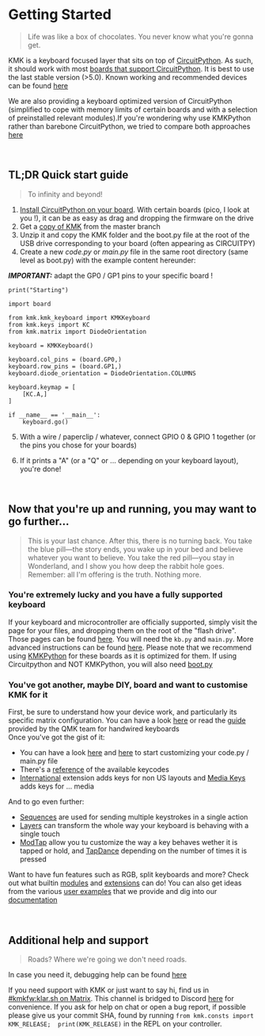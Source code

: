 # Getting Started
> Life was like a box of chocolates. You never know what you're gonna get.

KMK is a keyboard focused layer that sits on top of [CircuitPython](https://circuitpython.org/). As such, it should work with most [boards that support CircuitPython](https://circuitpython.org/downloads). It is best to use the last stable version (>5.0).
Known working and recommended devices can be found [here](Officially_Supported_Microcontrollers.md)

We are also providing a keyboard optimized version of CircuitPython (simplified to cope with memory limits of certain boards and with a selection of preinstalled relevant modules).If you're wondering why use KMKPython rather than barebone CircuitPython, we tried to compare both approaches [here](kmkpython_vs_circuitpython.md)

<br>

## TL;DR Quick start guide
> To infinity and beyond!
1. [Install CircuitPython on your board](https://learn.adafruit.com/welcome-to-circuitpython/installing-circuitpython). With certain boards (pico, I look at you !), it can be as easy as drag and dropping the firmware on the drive
2. Get a [copy of KMK](https://github.com/KMKfw/kmk_firmware/archive/refs/heads/master.zip) from the master branch 
3. Unzip it and copy the KMK folder and the boot.py file at the root of the USB drive corresponding to your board (often appearing as CIRCUITPY)
4. Create a new *code.py* or *main.py* file in the same root directory (same level as boot.py) with the example content hereunder: 



***IMPORTANT:*** adapt the GP0 / GP1 pins to your specific board ! <br>


```
print("Starting")

import board

from kmk.kmk_keyboard import KMKKeyboard
from kmk.keys import KC
from kmk.matrix import DiodeOrientation

keyboard = KMKKeyboard()

keyboard.col_pins = (board.GP0,)
keyboard.row_pins = (board.GP1,)
keyboard.diode_orientation = DiodeOrientation.COLUMNS

keyboard.keymap = [
    [KC.A,]
]

if __name__ == '__main__':
    keyboard.go()
```

5. With a wire / paperclip / whatever, connect GPIO 0 & GPIO 1 together (or the pins you chose for your boards)

6. If it prints a "A" (or a "Q" or ... depending on your keyboard layout), you're done!

<br>


## Now that you're up and running, you may want to go further...
> This is your last chance. After this, there is no turning back. You take the blue pill—the story ends, you wake up in your bed and believe whatever you want to believe. You take the red pill—you stay in Wonderland, and I show you how deep the rabbit hole goes. Remember: all I'm offering is the truth. Nothing more.

### You're extremely lucky and you have a fully supported keyboard
If your keyboard and microcontroller are officially supported, simply visit the page for your files, and dropping them on the root of the "flash drive". Those pages can be found [here](https://github.com/KMKfw/boards). You will need the `kb.py` and `main.py`. More advanced instructions can be found [here](config_and_keymap.md).
Please note that we recommend using [KMKPython](https://github.com/KMKfw/kmkpython) for these boards as it is optimized for them. If using Circuitpython and NOT KMKPython, you will also need [boot.py](https://github.com/KMKfw/kmk_firmware/blob/master/boot.py)

### You've got another, maybe DIY, board and want to customise KMK for it  
First, be sure to understand how your device work, and particularly its specific matrix configuration. You can have a look [here](http://pcbheaven.com/wikipages/How_Key_Matrices_Works/) or read the [guide](https://docs.qmk.fm/#/hand_wire) provided by the QMK team for handwired keyboards
<br>Once you've got the gist of it:
- You can have a look [here](config_and_keymap.md) and [here](keys.md) to start customizing your code.py / main.py file
- There's a [reference](keycodes.md) of the available keycodes
- [International](international.md) extension adds keys for non US layouts and [Media Keys](media_keys.md) adds keys for ... media

And to go even further:
- [Sequences](sequences.md) are used for sending multiple keystrokes in a single action
- [Layers](layers.md) can transform the whole way your keyboard is behaving with a single touch
- [ModTap](modtap.md) allow you tu customize the way a key behaves wether it is tapped or hold, and [TapDance](tapdance.md) depending on the number of times it is pressed

Want to have fun features such as RGB, split keyboards and more? Check out what builtin [modules](modules.md) and [extensions](extensions.md) can do!
You can also get ideas from the various [user examples](https://github.com/KMKfw/user_keymaps) that we provide and dig into our [documentation](https://github.com/KMKfw/kmk_firmware/tree/master/docs)

<br>

## Additional help and support
> Roads? Where we're going we don't need roads.

In case you need it, debugging help can be found [here](debugging.md)

If you need support with KMK or just want to say hi, find us in 
[#kmkfw:klar.sh on Matrix](https://matrix.to/#/#kmkfw:klar.sh).  This channel is 
bridged to Discord [here](https://discordapp.com/widget?id=493256121075761173&theme=dark) 
for convenience. If you ask for help on chat or open a bug report, if possible 
please give us your commit SHA, found by running 
`from kmk.consts import KMK_RELEASE;  print(KMK_RELEASE)` in the REPL on your 
controller.
 





